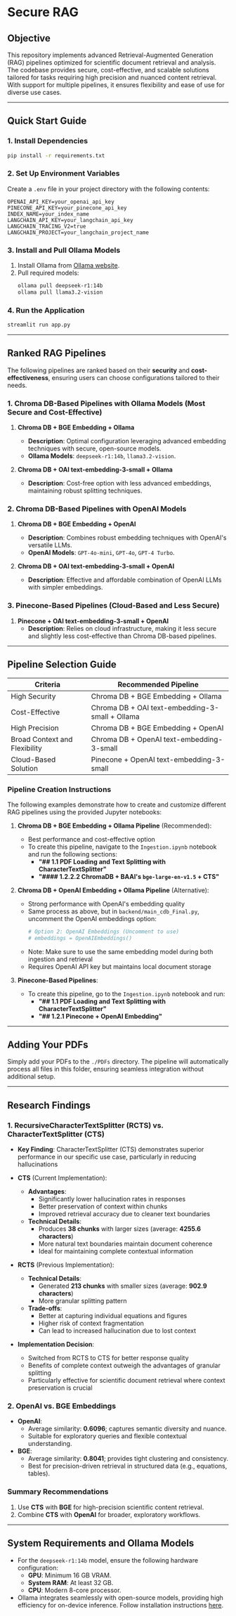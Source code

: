 # Secure RAG

## Objective
This repository implements advanced Retrieval-Augmented Generation (RAG) pipelines optimized for scientific document retrieval and analysis. The codebase provides secure, cost-effective, and scalable solutions tailored for tasks requiring high precision and nuanced content retrieval. With support for multiple pipelines, it ensures flexibility and ease of use for diverse use cases.

---

## Quick Start Guide

### 1. Install Dependencies
```bash
pip install -r requirements.txt
```

### 2. Set Up Environment Variables
Create a `.env` file in your project directory with the following contents:
```plaintext
OPENAI_API_KEY=your_openai_api_key
PINECONE_API_KEY=your_pinecone_api_key
INDEX_NAME=your_index_name
LANGCHAIN_API_KEY=your_langchain_api_key
LANGCHAIN_TRACING_V2=true
LANGCHAIN_PROJECT=your_langchain_project_name
```

### 3. Install and Pull Ollama Models
1. Install Ollama from [Ollama website](https://ollama.com/docs/install).
2. Pull required models:
   ```bash
   ollama pull deepseek-r1:14b
   ollama pull llama3.2-vision
   ```

### 4. Run the Application
```bash
streamlit run app.py
```

---
## Ranked RAG Pipelines

The following pipelines are ranked based on their **security** and **cost-effectiveness**, ensuring users can choose configurations tailored to their needs.

### 1. Chroma DB-Based Pipelines with Ollama Models (Most Secure and Cost-Effective)
1. **Chroma DB + BGE Embedding + Ollama**  
   - **Description**: Optimal configuration leveraging advanced embedding techniques with secure, open-source models.
   - **Ollama Models**: `deepseek-r1:14b`, `llama3.2-vision`.

2. **Chroma DB + OAI text-embedding-3-small + Ollama**  
   - **Description**: Cost-free option with less advanced embeddings, maintaining robust splitting techniques.

### 2. Chroma DB-Based Pipelines with OpenAI Models
1. **Chroma DB + BGE Embedding + OpenAI**  
   - **Description**: Combines robust embedding techniques with OpenAI's versatile LLMs.
   - **OpenAI Models**: `GPT-4o-mini`, `GPT-4o`, `GPT-4 Turbo`.

2. **Chroma DB + OAI text-embedding-3-small + OpenAI**  
   - **Description**: Effective and affordable combination of OpenAI LLMs with simpler embeddings.

### 3. Pinecone-Based Pipelines (Cloud-Based and Less Secure)
1. **Pinecone + OAI text-embedding-3-small + OpenAI**  
   - **Description**: Relies on cloud infrastructure, making it less secure and slightly less cost-effective than Chroma DB-based pipelines.

---

## Pipeline Selection Guide

| **Criteria**               | **Recommended Pipeline**                        |
|-----------------------------|------------------------------------------------|
| High Security               | Chroma DB + BGE Embedding + Ollama             |
| Cost-Effective              | Chroma DB + OAI text-embedding-3-small + Ollama|
| High Precision              | Chroma DB + BGE Embedding + OpenAI             |
| Broad Context and Flexibility| Chroma DB + OpenAI text-embedding-3-small      |
| Cloud-Based Solution        | Pinecone + OpenAI text-embedding-3-small       |

### Pipeline Creation Instructions
The following examples demonstrate how to create and customize different RAG pipelines using the provided Jupyter notebooks:

1. **Chroma DB + BGE Embedding + Ollama Pipeline** (Recommended):
   - Best performance and cost-effective option
   - To create this pipeline, navigate to the `Ingestion.ipynb` notebook and run the following sections:
     - **"## 1.1 PDF Loading and Text Splitting with CharacterTextSplitter"**
     - **"#### 1.2.2.2 ChromaDB + BAAI's `bge-large-en-v1.5` + CTS"**

2. **Chroma DB + OpenAI Embedding + Ollama Pipeline** (Alternative):
   - Strong performance with OpenAI's embedding quality
   - Same process as above, but in `backend/main_cdb_Final.py`, uncomment the OpenAI embeddings option:
     ```python
     # Option 2: OpenAI Embeddings (Uncomment to use)
     # embeddings = OpenAIEmbeddings()
     ```
   - Note: Make sure to use the same embedding model during both ingestion and retrieval
   - Requires OpenAI API key but maintains local document storage

3. **Pinecone-Based Pipelines**:
   - To create this pipeline, go to the `Ingestion.ipynb` notebook and run:
     - **"## 1.1 PDF Loading and Text Splitting with CharacterTextSplitter"**
     - **"## 1.2.1 Pinecone + OpenAI Embedding"**

---

## Adding Your PDFs
Simply add your PDFs to the `./PDFs` directory. The pipeline will automatically process all files in this folder, ensuring seamless integration without additional setup.

---

## Research Findings

### 1. RecursiveCharacterTextSplitter (RCTS) vs. CharacterTextSplitter (CTS)
- **Key Finding**: CharacterTextSplitter (CTS) demonstrates superior performance in our specific use case, particularly in reducing hallucinations

- **CTS** (Current Implementation):
  - **Advantages**:
    - Significantly lower hallucination rates in responses
    - Better preservation of context within chunks
    - Improved retrieval accuracy due to cleaner text boundaries
  - **Technical Details**:
    - Produces **38 chunks** with larger sizes (average: **4255.6 characters**)
    - More natural text boundaries maintain document coherence
    - Ideal for maintaining complete contextual information

- **RCTS** (Previous Implementation):
  - **Technical Details**:
    - Generated **213 chunks** with smaller sizes (average: **902.9 characters**)
    - More granular splitting pattern
  - **Trade-offs**:
    - Better at capturing individual equations and figures
    - Higher risk of context fragmentation
    - Can lead to increased hallucination due to lost context

- **Implementation Decision**:
  - Switched from RCTS to CTS for better response quality
  - Benefits of complete context outweigh the advantages of granular splitting
  - Particularly effective for scientific document retrieval where context preservation is crucial

### 2. OpenAI vs. BGE Embeddings
- **OpenAI**:
  - Average similarity: **0.6096**; captures semantic diversity and nuance.
  - Suitable for exploratory queries and flexible contextual understanding.
- **BGE**:
  - Average similarity: **0.8041**; provides tight clustering and consistency.
  - Best for precision-driven retrieval in structured data (e.g., equations, tables).

### Summary Recommendations
1. Use **CTS** with **BGE** for high-precision scientific content retrieval.
2. Combine **CTS** with **OpenAI** for broader, exploratory workflows.

---

## System Requirements and Ollama Models
- For the `deepseek-r1:14b` model, ensure the following hardware configuration:
  - **GPU**: Minimum 16 GB VRAM.
  - **System RAM**: At least 32 GB.
  - **CPU**: Modern 8-core processor.
- Ollama integrates seamlessly with open-source models, providing high efficiency for on-device inference. Follow installation instructions [here](https://ollama.com/docs/install).